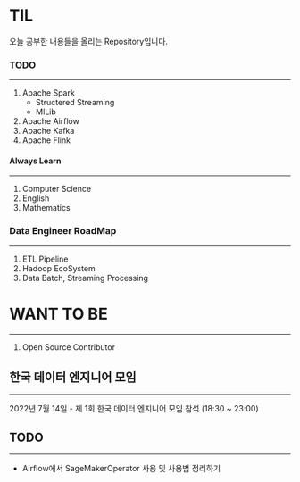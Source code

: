 # TIL

오늘 공부한 내용들을 올리는 Repository입니다.

### TODO
---
1. Apache Spark
    - Structered Streaming
    - MlLib
2. Apache Airflow
3. Apache Kafka
4. Apache Flink

#### Always Learn
---
1. Computer Science
2. English
3. Mathematics

### Data Engineer RoadMap
---
1. ETL Pipeline
2. Hadoop EcoSystem
3. Data Batch, Streaming Processing

# WANT TO BE
---
1. Open Source Contributor


## 한국 데이터 엔지니어 모임
---
2022년 7월 14일 - 제 1회 한국 데이터 엔지니어 모임 참석 (18:30 ~ 23:00)

## TODO
---
- Airflow에서 SageMakerOperator 사용 및 사용법 정리하기
